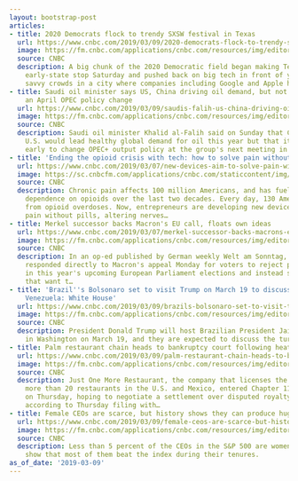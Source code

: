 ```yaml
---
layout: bootstrap-post
articles:
- title: 2020 Democrats flock to trendy SXSW festival in Texas
  url: https://www.cnbc.com/2019/03/09/2020-democrats-flock-to-trendy-sxsw-festival-in-texas.html
  image: https://fm.cnbc.com/applications/cnbc.com/resources/img/editorial/2019/01/29/105707079-1548791693313rts2ck6h.1910x1000.jpg
  source: CNBC
  description: A big chunk of the 2020 Democratic field began making Texas an unlikely
    early-state stop Saturday and pushed back on big tech in front of young, social-media
    savvy crowds in a city where companies including Google and Apple have big footprints.
- title: Saudi oil minister says US, China driving oil demand, but not enough for
    an April OPEC policy change
  url: https://www.cnbc.com/2019/03/09/saudis-falih-us-china-driving-oil-demand-no-april-opec-change.html
  image: https://fm.cnbc.com/applications/cnbc.com/resources/img/editorial/2018/12/19/105637339-1545240864880rtx6j6wc.1910x1000.jpg
  source: CNBC
  description: Saudi oil minister Khalid al-Falih said on Sunday that China and the
    U.S. would lead healthy global demand for oil this year but that it would be too
    early to change OPEC+ output policy at the group's next meeting in April.
- title: 'Ending the opioid crisis with tech: how to solve pain without pills'
  url: https://www.cnbc.com/2019/03/07/new-devices-aim-to-solve-pain-without-pills-and-end-the-opioid-crisis.html
  image: https://sc.cnbcfm.com/applications/cnbc.com/staticcontent/img/cnbc_logo.gif
  source: CNBC
  description: Chronic pain affects 100 million Americans, and has fueled a deadly
    dependence on opioids over the last two decades. Every day, 130 Americans die
    from opioid overdoses. Now, entrepreneurs are developing new devices to fight
    pain without pills, altering nerves…
- title: Merkel successor backs Macron's EU call, floats own ideas
  url: https://www.cnbc.com/2019/03/07/merkel-successor-backs-macrons-eu-call-floats-own-ideas.html
  image: https://fm.cnbc.com/applications/cnbc.com/resources/img/editorial/2018/12/07/105611403-1544202880911gettyimages-1069403834.1910x1000.jpeg
  source: CNBC
  description: In an op-ed published by German weekly Welt am Sonntag, Annegret Kramp-Karrenbauer
    responded directly to Macron's appeal Monday for voters to reject populist parties
    in this year's upcoming European Parliament elections and instead support parties
    that want t…
- title: 'Brazil''s Bolsonaro set to visit Trump on March 19 to discuss turmoil in
    Venezuela: White House'
  url: https://www.cnbc.com/2019/03/09/brazils-bolsonaro-set-to-visit-trump-on-march-19-white-house.html
  image: https://fm.cnbc.com/applications/cnbc.com/resources/img/editorial/2019/03/09/105784336-1552146379289gettyimages-1129046636.1910x1000.jpeg
  source: CNBC
  description: President Donald Trump will host Brazilian President Jair Bolsonaro
    in Washington on March 19, and they are expected to discuss the turmoil in Venezuela.
- title: Palm restaurant chain heads to bankruptcy court following heated family feud
  url: https://www.cnbc.com/2019/03/09/palm-restaurant-chain-heads-to-bankruptcy-court-following-family-feud.html
  image: https://fm.cnbc.com/applications/cnbc.com/resources/img/editorial/2019/03/09/105784387-1552159998532gettyimages-460923539.1910x1000.jpeg
  source: CNBC
  description: Just One More Restaurant, the company that licenses the Palm name to
    more than 20 restaurants in the U.S. and Mexico, entered Chapter 11 protection
    on Thursday, hoping to negotiate a settlement over disputed royalty payments,
    according to Thursday filing with…
- title: Female CEOs are scarce, but history shows they can produce huge returns
  url: https://www.cnbc.com/2019/03/09/female-ceos-are-scarce-but-history-shows-they-can-produce-big-returns.html
  image: https://fm.cnbc.com/applications/cnbc.com/resources/img/editorial/2018/10/30/105540446-1540928669580_y2a5471.1910x1000.jpg
  source: CNBC
  description: Less than 5 percent of the CEOs in the S&P 500 are women, but records
    show that most of them beat the index during their tenures.
as_of_date: '2019-03-09'
---
```


